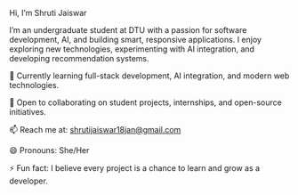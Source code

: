Hi, I’m Shruti Jaiswar

I’m an undergraduate student at DTU with a passion for software development, AI, and building smart, responsive applications. I enjoy exploring new technologies, experimenting with AI integration, and developing recommendation systems.

🌱 Currently learning full-stack development, AI integration, and modern web technologies.

💞️ Open to collaborating on student projects, internships, and open-source initiatives.

📫 Reach me at: shrutijaiswar18jan@gmail.com

😄 Pronouns: She/Her

⚡ Fun fact: I believe every project is a chance to learn and grow as a developer.
